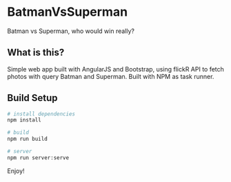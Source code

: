 # BatmanVsSuperman
Batman vs Superman, who would win really?

## What is this?
Simple web app built with AngularJS and Bootstrap, using flickR API to fetch photos with query Batman and Superman.
Built with NPM as task runner.

## Build Setup

``` bash
# install dependencies
npm install

# build
npm run build

# server
npm run server:serve
```

Enjoy!
